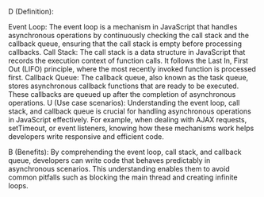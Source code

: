 D (Definition):

Event Loop: The event loop is a mechanism in JavaScript that handles asynchronous operations by continuously checking the call stack and the callback queue, ensuring that the call stack is empty before processing callbacks.
Call Stack: The call stack is a data structure in JavaScript that records the execution context of function calls. It follows the Last In, First Out (LIFO) principle, where the most recently invoked function is processed first.
Callback Queue: The callback queue, also known as the task queue, stores asynchronous callback functions that are ready to be executed. These callbacks are queued up after the completion of asynchronous operations.
U (Use case scenarios):
Understanding the event loop, call stack, and callback queue is crucial for handling asynchronous operations in JavaScript effectively. For example, when dealing with AJAX requests, setTimeout, or event listeners, knowing how these mechanisms work helps developers write responsive and efficient code.

B (Benefits):
By comprehending the event loop, call stack, and callback queue, developers can write code that behaves predictably in asynchronous scenarios. This understanding enables them to avoid common pitfalls such as blocking the main thread and creating infinite loops.